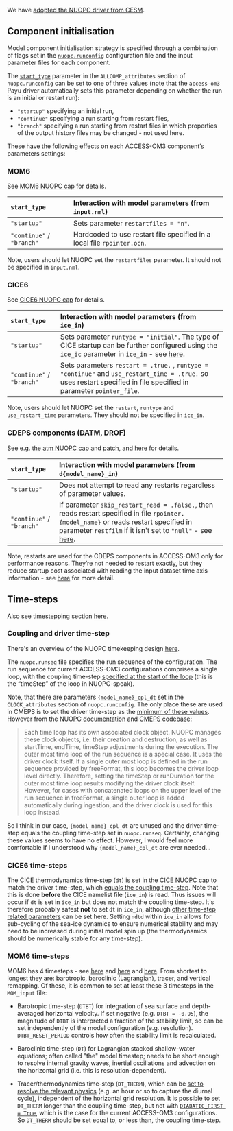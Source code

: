 We have [adopted the NUOPC driver from CESM](https://github.com/COSIMA/access-om3/discussions/13).

## Component initialisation

Model component initialisation strategy is specified through a combination of flags set in the [`nuopc.runconfig`](https://github.com/ACCESS-NRI/access-om3-configs/blob/1deg_jra55do_ryf/nuopc.runconfig) configuration file and the input parameter files for each component.

The [`start_type`](https://github.com/search?q=repo%3AACCESS-NRI%2Faccess-om3-configs+path%3Adoc%2Fnuopc.runconfig+start_type&type=code) parameter in the `ALLCOMP_attributes` section of `nuopc.runconfig` can be set to one of three values (note that the `access-om3` Payu driver automatically sets this parameter depending on whether the run is an initial or restart run):

- `"startup"` specifying an initial run,
- `"continue"` specifying a run starting from restart files,
- `"branch"` specifying a run starting from restart files in which properties of the output history files may be changed - not used here.

These have the following effects on each ACCESS-OM3 component’s parameters settings:

### MOM6
See [MOM6 NUOPC cap](https://github.com/mom-ocean/MOM6/blob/b61b29ec1611ee222fcd114ee2b667bbe98ce8f4/config_src/drivers/nuopc_cap/mom_cap.F90#L545) for details.

`start_type` | Interaction with model parameters (from `input.nml`)
:-- | :--
`"startup"` | Sets parameter `restartfiles = "n"`.
`"continue"` / `"branch"` | Hardcoded to use restart file specified in a local file `rpointer.ocn`.

Note, users should let NUOPC set the `restartfiles` parameter. It should not be specified in `input.nml`.

### CICE6

See [CICE6 NUOPC cap](https://github.com/ESCOMP/CICE/blob/34dc66707f6b691b1689bf36689591af3e8df270/cicecore/drivers/nuopc/cmeps/ice_comp_nuopc.F90#L404) for details.

`start_type` | Interaction with model parameters (from `ice_in`)
:-- | :--
`"startup"` | Sets parameter `runtype = "initial"`. The type of CICE startup can be further configured using the `ice_ic` parameter in `ice_in` - see [here](https://cice-consortium-cice.readthedocs.io/en/cice6.5.0/user_guide/ug_implementation.html#initialization-and-restarts).
`"continue"` / `"branch"` | Sets parameters `restart = .true.` , `runtype = "continue"` and `use_restart_time = .true.` so uses restart specified in file specified in parameter `pointer_file`.

Note, users should let NUOPC set the `restart`, `runtype` and `use_restart_time` parameters. They should not be specified in `ice_in`.

### CDEPS components (DATM, DROF)
See e.g. the [atm NUOPC cap](https://github.com/ESCOMP/CDEPS/blob/3c70fc852aac65ea46c79d727b42d30d97a4a0e0/datm/atm_comp_nuopc.F90) and [patch](https://github.com/COSIMA/access-om3/blob/main/CDEPS/patches/atm_comp_nuopc.F90.patch), and [here](https://github.com/ESCOMP/CMEPS/blob/98dcf46c8886104b95cddfd5b02588b3dd9f6722/cesm/driver/ensemble_driver.F90#L213) for details.

`start_type` | Interaction with model parameters (from `d{model_name}_in`)
:-- | :--
`"startup"` | Does not attempt to read any restarts regardless of parameter values.
`"continue"` / `"branch"` | If parameter `skip_restart_read = .false.`, then reads restart specified in file `rpointer.{model_name}` or reads restart specified in parameter `restfilm` if it isn't set to `"null"` - see [here](https://github.com/ESCOMP/CDEPS/blob/f027aa64285fb9ddad9be5c5837a6e6e279e6051/dshr/dshr_mod.F90#L992).

Note, restarts are used for the CDEPS components in ACCESS-OM3 only for performance reasons. They’re not needed to restart exactly, but they reduce startup cost associated with reading the input dataset time axis information - see [here](https://escomp.github.io/CDEPS/versions/master/html/design_details.html#restart-files) for more detail.

## Time-steps

Also see timestepping section [here](configurations/Overview.md#where-to-set-parameters).

### Coupling and driver time-step

There's an overview of the NUOPC timekeeping design [here](https://earthsystemmodeling.org/docs/release/ESMF_8_3_1/NUOPC_refdoc/node3.html#SECTION00035000000000000000).

The `nuopc.runseq` file specifies the run sequence of the configuration. The run sequence for current ACCESS-OM3 configurations comprises a single loop, with the coupling time-step [specified at the start of the loop](https://github.com/search?q=repo%3AACCESS-NRI%2Faccess-om3-configs+path%3Adoc%2Fnuopc.runseq+content%3A%2F%40%5Cd%2B%2F&type=code) (this is the “timeStep” of the loop in NUOPC-speak).

Note, that there are parameters [`{model_name}_cpl_dt`](https://github.com/search?q=repo%3AACCESS-NRI%2Faccess-om3-configs+path%3Adoc%2Frunconfig+content%3Acpl_dt&type=code) set in the `CLOCK_attributes` section of `nuopc.runconfig`. The only place these are used in CMEPS is to set the driver time-step as the [minimum of these values](https://github.com/ESCOMP/CMEPS/blob/e951fdc348de50e9119026ba900b84761503ed69/cesm/driver/esm_time_mod.F90#L157). However from the [NUOPC documentation](https://earthsystemmodeling.org/docs/release/ESMF_8_0_1/NUOPC_refdoc/node4.html#SECTION000411300000000000000) and [CMEPS codebase](https://github.com/ESCOMP/CMEPS/blob/e951fdc348de50e9119026ba900b84761503ed69/mediator/med.F90#L11):

> Each time loop has its own associated clock object. NUOPC manages these clock objects, i.e. their creation and destruction, as well as startTime, endTime, timeStep adjustments during the execution. The outer most time loop of the run sequence is a special case. It uses the driver clock itself. If a single outer most loop is defined in the run sequence provided by freeFormat, this loop becomes the driver loop level  directly. Therefore, setting the timeStep or runDuration for the outer most time loop results modifying the driver clock itself. However, for cases with concatenated loops on the upper level of  the run sequence in freeFormat, a single outer loop is added automatically during ingestion, and the driver clock is used for this loop instead.

So I think in our case, `{model_name}_cpl_dt` are unused and the driver time-step equals the coupling time-step set in `nuopc.runseq`. Certainly, changing these values seems to have no effect. However, I would feel more comfortable if I understood why `{model_name}_cpl_dt` are ever needed...

### CICE6 time-steps

The CICE thermodynamics time-step (`dt`) is set in the [CICE NUOPC cap](https://github.com/ESCOMP/CICE/blob/4cb296c4003014fe57d6d00f86868a78a532fc95/cicecore/drivers/nuopc/cmeps/ice_comp_nuopc.F90#L1227) to match the driver time-step, which [equals the coupling time-step](#coupling-and-driver-time-step). Note that this is done **before** the CICE namelist file (`ice_in`) is read. Thus issues will occur if `dt` is set in `ice_in` but does not match the coupling time-step. It's therefore probably safest **not** to set `dt` in `ice_in`, although [other time-step related parameters](https://cice-consortium-cice.readthedocs.io/en/cice6.5.0/user_guide/ug_implementation.html#choosing-an-appropriate-time-step) can be set here. Setting `ndtd` within `ice_in` allows for sub-cycling of the sea-ice dynamics to ensure numerical stability and may need to be increased during initial model spin up (the thermodynamics should be numerically stable for any time-step).

### MOM6 time-steps

MOM6 has 4 timesteps - see [here](https://youtu.be/JKMwd8VXYcU?t=383) and [here](https://youtu.be/JKMwd8VXYcU?t=2165) and [here](https://mom6.readthedocs.io/en/main/api/generated/pages/Timestep_Overview.html). From shortest to longest they are: barotropic, baroclinic (Lagrangian), tracer, and vertical remapping. Of these, it is common to set at least these 3 timesteps in the `MOM_input` file:

- Barotropic time-step (`DTBT`) for integration of sea surface and depth-averaged horizontal velocity. If set negative (e.g. `DTBT = -0.95`), the magnitude of `DTBT` is interpreted a fraction of the stability limit, so can be set independently of the model configuration (e.g. resolution). `DTBT_RESET_PERIOD` controls how often the stability limit is recalculated.

- Baroclinic time-step (`DT`) for Lagrangian stacked shallow-water equations; often called "the" model timestep; needs to be short enough to resolve internal gravity waves, inertial oscillations and advection on the horizontal grid (i.e. this is resolution-dependent).

- Tracer/thermodynamics time-step (`DT_THERM`), which can be [set to resolve the relevant physics](https://youtu.be/JKMwd8VXYcU?si=dBk09lMVPsMF3aJT&t=541) (e.g. an hour or so to capture the diurnal cycle), independent of the horizontal grid resolution. It is possible to set `DT_THERM` longer than the coupling time-step, but not with [`DIABATIC_FIRST = True`](https://github.com/search?q=repo%3AACCESS-NRI%2Faccess-om3-configs+path%3Adoc%2FMOM_input+content%3ADIABATIC_FIRST&type=code), which is the case for the current ACCESS-OM3 configurations. So `DT_THERM` should be set equal to, or less than, the coupling time-step.